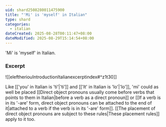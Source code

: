 ```yaml
---
uid: shard2508280011475900
title: "'Mi' is 'myself' in Italian"
type: shard
categories:
  - italian
dateCreated: 2025-08-28T00:11:47+08:00
dateModified: 2025-08-29T15:14:54+08:00
---
```

'Mi' is 'myself' in Italian. 
### Excerpt
![[eleftheriouIntroductionItalianexcerptindex#^z1t30]]

Like [['you' in Italian is 'ti'|'ti']] and [['It' in Italian is 'lo'|'lo']], 'mi' could as well be placed [[Direct object pronouns usually come before verbs that points to them in Italian|before a verb as a direct pronoun]] or [[If a verb is in its '-are' form, direct object pronouns can be attached to the end of it|attached to a verb if the verb is in its '-are' form]]. [[The placement of direct object pronouns are subject to these rules|These placement rules]] apply to it too.
